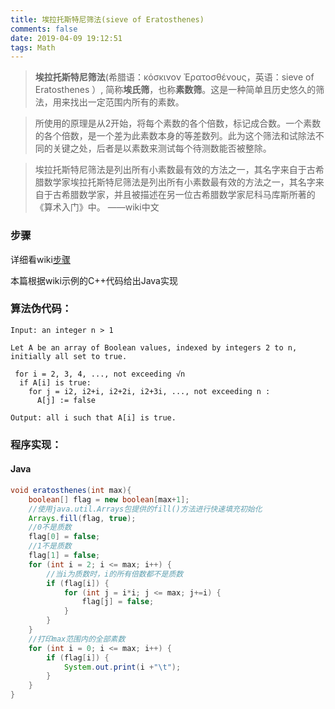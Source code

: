 ```yaml
---
title: 埃拉托斯特尼筛法(sieve of Eratosthenes)
comments: false
date: 2019-04-09 19:12:51
tags: Math
---
```


> **埃拉托斯特尼筛法**(希腊语：κόσκινον Ἐρατοσθένους，英语：sieve of Eratosthenes ）, 简称**埃氏筛**，也称**素数筛**。这是一种简单且历史悠久的筛法，用来找出一定范围内所有的素数。

> 所使用的原理是从2开始，将每个素数的各个倍数，标记成合数。一个素数的各个倍数，是一个差为此素数本身的等差数列。此为这个筛法和试除法不同的关键之处，后者是以素数来测试每个待测数能否被整除。

> 埃拉托斯特尼筛法是列出所有小素数最有效的方法之一，其名字来自于古希腊数学家埃拉托斯特尼筛法是列出所有小素数最有效的方法之一，其名字来自于古希腊数学家，并且被描述在另一位古希腊数学家尼科马库斯所著的《算术入门》中。                                 ——wiki中文

### 步骤

详细看wiki[步骤](<https://zh.wikipedia.org/wiki/%E5%9F%83%E6%8B%89%E6%89%98%E6%96%AF%E7%89%B9%E5%B0%BC%E7%AD%9B%E6%B3%95#%E6%AD%A5%E9%A9%9F>)

本篇根据wiki示例的C++代码给出Java实现

### 算法伪代码：

```
Input: an integer n > 1
 
Let A be an array of Boolean values, indexed by integers 2 to n,
initially all set to true.
 
 for i = 2, 3, 4, ..., not exceeding √n 
  if A[i] is true:
    for j = i2, i2+i, i2+2i, i2+3i, ..., not exceeding n :
      A[j] := false
 
Output: all i such that A[i] is true.
```

### 程序实现：

#### Java
```Java
void eratosthenes(int max){
	boolean[] flag = new boolean[max+1];
    //使用java.util.Arrays包提供的fill()方法进行快速填充初始化
	Arrays.fill(flag, true);
    //0不是质数
	flag[0] = false;
    //1不是质数
	flag[1] = false;
	for (int i = 2; i <= max; i++) {
		//当i为质数时，i的所有倍数都不是质数
		if (flag[i]) {
			for (int j = i*i; j <= max; j+=i) {
				flag[j] = false;
			}
		}
	}
	//打印max范围内的全部素数
	for (int i = 0; i <= max; i++) {
		if (flag[i]) {
			System.out.print(i +"\t");			
		}
	}
}
```

